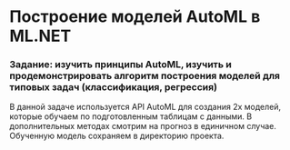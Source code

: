 # Построение моделей AutoML в ML.NET
### Задание: изучить принципы AutoML, изучить и продемонстрировать алгоритм построения моделей для типовых задач (классификация, регрессия)

В данной задаче используется API AutoML для создания 2х моделей, которые обучаем по подготовленным таблицам с данными. В дополнительных методах смотрим на прогноз в единичном случае. Обученную модель сохраняем в директорию проекта.
